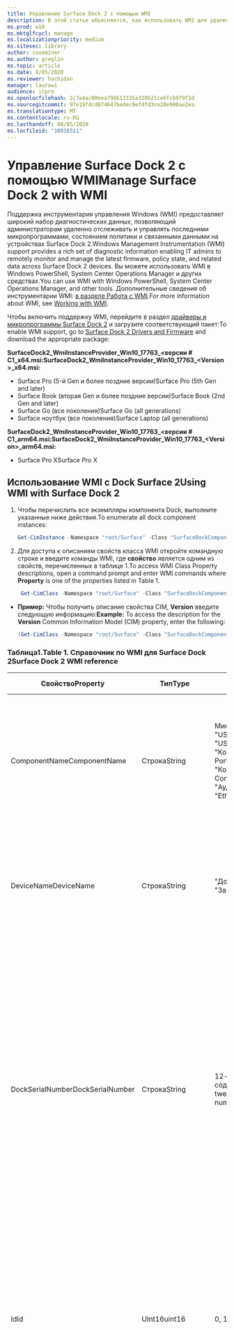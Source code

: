 ```yaml
---
title: Управление Surface Dock 2 с помощью WMI
description: В этой статье объясняется, как использовать WMI для удаленного мониторинга и управления актуальными микропрограммами, состоянием политики и связанными данными на устройствах Surface Dock 2.
ms.prod: w10
ms.mktglfcycl: manage
ms.localizationpriority: medium
ms.sitesec: library
author: coveminer
ms.author: greglin
ms.topic: article
ms.date: 8/05/2020
ms.reviewer: hachidan
manager: laurawi
audience: itpro
ms.openlocfilehash: 2c7e4ac00eea798613335a320b21ce6fcb9f9f2d
ms.sourcegitcommit: 97e19fdcd074647bedec9efdfd3ce28e900ae2ea
ms.translationtype: MT
ms.contentlocale: ru-RU
ms.lasthandoff: 08/05/2020
ms.locfileid: "10916511"
---
```

# <span data-ttu-id="9fc9f-103">Управление Surface Dock 2 с помощью WMI</span><span class="sxs-lookup"><span data-stu-id="9fc9f-103">Manage Surface Dock 2 with WMI</span></span>

<span data-ttu-id="9fc9f-104">Поддержка инструментария управления Windows (WMI) предоставляет широкий набор диагностических данных, позволяющий администраторам удаленно отслеживать и управлять последними микропрограммами, состоянием политики и связанными данными на устройствах Surface Dock 2.</span><span class="sxs-lookup"><span data-stu-id="9fc9f-104">Windows Management Instrumentation (WMI) support provides a rich set of diagnostic information enabling IT admins to remotely monitor and manage the latest firmware, policy state, and related data across Surface Dock 2 devices.</span></span> <span data-ttu-id="9fc9f-105">Вы можете использовать WMI в Windows PowerShell, System Center Operations Manager и других средствах.</span><span class="sxs-lookup"><span data-stu-id="9fc9f-105">You can use WMI with Windows PowerShell, System Center Operations Manager, and other tools.</span></span> <span data-ttu-id="9fc9f-106">Дополнительные сведения об инструментарии WMI: [в разделе Работа с WMI](https://docs.microsoft.com/powershell/scripting/learn/ps101/07-working-with-wmi?view=powershell-5.1).</span><span class="sxs-lookup"><span data-stu-id="9fc9f-106">For more information about WMI, see [Working with WMI](https://docs.microsoft.com/powershell/scripting/learn/ps101/07-working-with-wmi?view=powershell-5.1).</span></span> 

<span data-ttu-id="9fc9f-107">Чтобы включить поддержку WMI, перейдите в раздел [драйверы и микропрограммы Surface Dock 2](https://www.microsoft.com/download/details.aspx?id=101317) и загрузите соответствующий пакет:</span><span class="sxs-lookup"><span data-stu-id="9fc9f-107">To enable WMI support, go to [Surface Dock 2 Drivers and Firmware](https://www.microsoft.com/download/details.aspx?id=101317) and download the appropriate package:</span></span>

**<span data-ttu-id="9fc9f-108">SurfaceDock2_WmiInstanceProvider_Win10_17763_&#60;версии # C1_x64.msi:</span><span class="sxs-lookup"><span data-stu-id="9fc9f-108">SurfaceDock2_WmiInstanceProvider_Win10_17763_&#60;Version&#62;_x64.msi:</span></span>**<br>

- <span data-ttu-id="9fc9f-109">Surface Pro (5-й Gen и более поздние версии)</span><span class="sxs-lookup"><span data-stu-id="9fc9f-109">Surface Pro (5th Gen and later)</span></span>
- <span data-ttu-id="9fc9f-110">Surface Book (вторая Gen и более поздние версии)</span><span class="sxs-lookup"><span data-stu-id="9fc9f-110">Surface Book (2nd Gen and later)</span></span>
- <span data-ttu-id="9fc9f-111">Surface Go (все поколения)</span><span class="sxs-lookup"><span data-stu-id="9fc9f-111">Surface Go (all generations)</span></span>
- <span data-ttu-id="9fc9f-112">Surface ноутбук (все поколения)</span><span class="sxs-lookup"><span data-stu-id="9fc9f-112">Surface Laptop (all generations)</span></span>

 **<span data-ttu-id="9fc9f-113">SurfaceDock2_WmiInstanceProvider_Win10_17763_&#60;версии # C1_arm64.msi:</span><span class="sxs-lookup"><span data-stu-id="9fc9f-113">SurfaceDock2_WmiInstanceProvider_Win10_17763_&#60;Version&#62;_arm64.msi:</span></span>** <br>

- <span data-ttu-id="9fc9f-114">Surface Pro X</span><span class="sxs-lookup"><span data-stu-id="9fc9f-114">Surface Pro X</span></span>

## <span data-ttu-id="9fc9f-115">Использование WMI с Dock Surface 2</span><span class="sxs-lookup"><span data-stu-id="9fc9f-115">Using WMI with Surface Dock 2</span></span>

1. <span data-ttu-id="9fc9f-116">Чтобы перечислить все экземпляры компонента Dock, выполните указанные ниже действия.</span><span class="sxs-lookup"><span data-stu-id="9fc9f-116">To enumerate all dock component instances:</span></span>

    ```PowerShell
    Get-CimInstance -Namespace "root/Surface" -Class "SurfaceDockComponent" 
    ```
2. <span data-ttu-id="9fc9f-117">Для доступа к описаниям свойств класса WMI откройте командную строке и введите команды WMI, где **свойство** является одним из свойств, перечисленных в таблице 1.</span><span class="sxs-lookup"><span data-stu-id="9fc9f-117">To access WMI Class Property descriptions, open a command prompt and enter WMI commands where **Property** is one of the properties listed in Table 1.</span></span>

    ```PowerShell
     Get-CimClass -Namespace "root/Surface" -Class "SurfaceDockComponent").CimClassProperties["<Property>"]
    ```

- <span data-ttu-id="9fc9f-118">**Пример:** Чтобы получить описание свойства CIM, **Version** введите следующую информацию:</span><span class="sxs-lookup"><span data-stu-id="9fc9f-118">**Example:** To access the description for the **Version** Common Information Model (CIM) property, enter the following:</span></span>
    ```PowerShell
    (Get-CimClass -Namespace "root/Surface" -Class "SurfaceDockComponent").CimClassProperties["Version"].Qualifiers["Description"].Value
    ```
 
 ### <span data-ttu-id="9fc9f-119">Таблица1.</span><span class="sxs-lookup"><span data-stu-id="9fc9f-119">Table 1.</span></span> <span data-ttu-id="9fc9f-120">Справочник по WMI для Surface Dock 2</span><span class="sxs-lookup"><span data-stu-id="9fc9f-120">Surface Dock 2 WMI reference</span></span>

| <span data-ttu-id="9fc9f-121">Свойство</span><span class="sxs-lookup"><span data-stu-id="9fc9f-121">Property</span></span>         | <span data-ttu-id="9fc9f-122">Тип</span><span class="sxs-lookup"><span data-stu-id="9fc9f-122">Type</span></span>   | <span data-ttu-id="9fc9f-123">Ожидаемые значения (-ов)</span><span class="sxs-lookup"><span data-stu-id="9fc9f-123">Expected Value(s)</span></span>                                                                                                                                                                                                            | <span data-ttu-id="9fc9f-124">Описание</span><span class="sxs-lookup"><span data-stu-id="9fc9f-124">Description</span></span>                                                                                                                                                                                                                                                                                                                                                                                                                                                                                                                                                                                                                                                                                                                                                                                                                                                                                                                                                                                                                                                                                                                                                                                                                                                                                                                                                                                                                                                                                                                                                                                                                                                                                                                                                                                                 |
| ---------------- | ------ | ---------------------------------------------------------------------------------------------------------------------------------------------------------------------------------------------------------------------------- | ----------------------------------------------------------------------------------------------------------------------------------------------------------------------------------------------------------------------------------------------------------------------------------------------------------------------------------------------------------------------------------------------------------------------------------------------------------------------------------------------------------------------------------------------------------------------------------------------------------------------------------------------------------------------------------------------------------------------------------------------------------------------------------------------------------------------------------------------------------------------------------------------------------------------------------------------------------------------------------------------------------------------------------------------------------------------------------------------------------------------------------------------------------------------------------------------------------------------------------------------------------------------------------------------------------------------------------------------------------------------------------------------------------------------------------------------------------------------------------------------------------------------------------------------------------------------------------------------------------------------------------------------------------------------------------------------------------------------------------------------------------------------------------------------------------- |
| <span data-ttu-id="9fc9f-125">ComponentName</span><span class="sxs-lookup"><span data-stu-id="9fc9f-125">ComponentName</span></span>    | <span data-ttu-id="9fc9f-126">Строка</span><span class="sxs-lookup"><span data-stu-id="9fc9f-126">String</span></span> | <span data-ttu-id="9fc9f-127">Микроконтроллера</span><span class="sxs-lookup"><span data-stu-id="9fc9f-127">“Microcontroller”</span></span> <br><span data-ttu-id="9fc9f-128">"USB-концентратор 1"</span><span class="sxs-lookup"><span data-stu-id="9fc9f-128">“USB Hub 1”</span></span> <br><span data-ttu-id="9fc9f-129">"USB-концентратор 2"</span><span class="sxs-lookup"><span data-stu-id="9fc9f-129">“USB Hub 2”</span></span> <br><span data-ttu-id="9fc9f-130">"Концентратор отображения порта"</span><span class="sxs-lookup"><span data-stu-id="9fc9f-130">“Display Port Hub”</span></span> <br><span data-ttu-id="9fc9f-131">"Контроллер доставки Power"</span><span class="sxs-lookup"><span data-stu-id="9fc9f-131">“Power Delivery Controller”</span></span> <br><span data-ttu-id="9fc9f-132">"Аудиокодек"</span><span class="sxs-lookup"><span data-stu-id="9fc9f-132">“Audio Codec”</span></span> <br><span data-ttu-id="9fc9f-133">"Ethernet-контроллер"</span><span class="sxs-lookup"><span data-stu-id="9fc9f-133">“Ethernet Controller”</span></span>                                                                         | <span data-ttu-id="9fc9f-134">В следующем свойстве указывается конкретное имя компонента устройства, которому соответствуют данные класса CIM.</span><span class="sxs-lookup"><span data-stu-id="9fc9f-134">The following property lists the specific name of the device component that the accompanying Common Information Model (CIM) class data corresponds to.</span></span>                                                                                                                                                                                                                                                                                                                                                                                                                                                                                                                                                                                                                                                                                                                                                                                                                                                                                                                                                                                                                                                                                                                                                                                                                                                                                                                                                                                                                                                                                                                                                                                                                                                  |
| <span data-ttu-id="9fc9f-135">DeviceName</span><span class="sxs-lookup"><span data-stu-id="9fc9f-135">DeviceName</span></span>       | <span data-ttu-id="9fc9f-136">Строка</span><span class="sxs-lookup"><span data-stu-id="9fc9f-136">String</span></span> | <span data-ttu-id="9fc9f-137">"Док Surface 1"</span><span class="sxs-lookup"><span data-stu-id="9fc9f-137">“Surface Dock 1”</span></span> <br><span data-ttu-id="9fc9f-138">"Закрепляемая Surface 2"</span><span class="sxs-lookup"><span data-stu-id="9fc9f-138">“Surface Dock 2”</span></span>                                                                                                                                                                                        | <span data-ttu-id="9fc9f-139">В следующем свойстве содержится имя устройства Dock, которому принадлежит конкретный компонент устройства.</span><span class="sxs-lookup"><span data-stu-id="9fc9f-139">The following property contains the name of the dock device that the specific device component belongs to.</span></span>                                                                                                                                                                                                                                                                                                                                                                                                                                                                                                                                                                                                                                                                                                                                                                                                                                                                                                                                                                                                                                                                                                                                                                                                                                                                                                                                                                                                                                                                                                                                                                                                                                                                                               |
| <span data-ttu-id="9fc9f-140">DockSerialNumber</span><span class="sxs-lookup"><span data-stu-id="9fc9f-140">DockSerialNumber</span></span> | <span data-ttu-id="9fc9f-141">Строка</span><span class="sxs-lookup"><span data-stu-id="9fc9f-141">String</span></span> | <span data-ttu-id="9fc9f-142">12-разрядный серийный номер, содержащий только числовые значения.</span><span class="sxs-lookup"><span data-stu-id="9fc9f-142">A twelve (12) digit serial number containing only numerical values</span></span>                                                                                                                                                           | <span data-ttu-id="9fc9f-143">В следующем свойстве регистрируется серийный номер подключенного устройства Dock.</span><span class="sxs-lookup"><span data-stu-id="9fc9f-143">The following property records the serial number of the attached dock device.</span></span> <span data-ttu-id="9fc9f-144">Этот серийный номер является точным для всех компонентов, которые принадлежат одному и тому же устройству Dock.</span><span class="sxs-lookup"><span data-stu-id="9fc9f-144">This serial number is the exact same for every component as they belong to the same dock device.</span></span> <span data-ttu-id="9fc9f-145">Для справки этот серийный номер можно найти физически с помощью части самой поверхности стыковочного узла.</span><span class="sxs-lookup"><span data-stu-id="9fc9f-145">For reference, this serial number can be found physically on the underside of the Surface Dock itself.</span></span>                                                                                                                                                                                                                                                                                                                                                                                                                                                                                                                                                                                                                                                                                                                                                                                                                                                                                                                                                                                                                                                                                                                                                                                                                                                                                                                                                                                                                                                                                                                    |
| <span data-ttu-id="9fc9f-146">Id</span><span class="sxs-lookup"><span data-stu-id="9fc9f-146">Id</span></span>               | <span data-ttu-id="9fc9f-147">UInt16</span><span class="sxs-lookup"><span data-stu-id="9fc9f-147">uint16</span></span> | <span data-ttu-id="9fc9f-148">0, 1, 2,..., 65535</span><span class="sxs-lookup"><span data-stu-id="9fc9f-148">0, 1, 2, ..., 65535</span></span>                                                                                                                                                                                                          | <span data-ttu-id="9fc9f-149">Следующее свойство — уникальный идентификатор, который начинается с нуля (0) и подсчитывается вверх.</span><span class="sxs-lookup"><span data-stu-id="9fc9f-149">The following property is a unique Id that starts from zero (0) and counts up.</span></span> <span data-ttu-id="9fc9f-150">Эта переменная используется для нумерации перечислимых экземпляров WMI.</span><span class="sxs-lookup"><span data-stu-id="9fc9f-150">This variable is used for numbering the enumerated WMI instances.</span></span>                                                                                                                                                                                                                                                                                                                                                                                                                                                                                                                                                                                                                                                                                                                                                                                                                                                                                                                                                                                                                                                                                                                                                                                                                                                                                                                                                                                                                                                                                                                                                                                                                                                        |
| <span data-ttu-id="9fc9f-151">LastUpdateStatus</span><span class="sxs-lookup"><span data-stu-id="9fc9f-151">LastUpdateStatus</span></span> | <span data-ttu-id="9fc9f-152">Строка</span><span class="sxs-lookup"><span data-stu-id="9fc9f-152">String</span></span> | <span data-ttu-id="9fc9f-153">Ошибкой</span><span class="sxs-lookup"><span data-stu-id="9fc9f-153">“Success”</span></span> <br><span data-ttu-id="9fc9f-154">"PendingDockReattach"</span><span class="sxs-lookup"><span data-stu-id="9fc9f-154">“PendingDockReattach”</span></span> <br><span data-ttu-id="9fc9f-155">Ошибкой</span><span class="sxs-lookup"><span data-stu-id="9fc9f-155">“Failed”</span></span>                                                                                                                                                                             | <span data-ttu-id="9fc9f-156">В приведенном ниже свойстве указаны сведения о последнем предпринятом обновлении встроенного по компонента (CFU) для рассматриваемого компонента устройства.</span><span class="sxs-lookup"><span data-stu-id="9fc9f-156">The following property details the last attempted Component Firmware Update (CFU) status for the device component in question.</span></span> <span data-ttu-id="9fc9f-157">Возможны следующие значения: **успешное** **пересоединение Dock, ожидание присоединения** и **сбой.**</span><span class="sxs-lookup"><span data-stu-id="9fc9f-157">Possible values are: **Success,** **Pending Dock Reattach,** and **Failed.**</span></span><br><br><br><span data-ttu-id="9fc9f-158">- **Успех** указывает на то, что ранее примененное программное обеспечение успешно применено</span><span class="sxs-lookup"><span data-stu-id="9fc9f-158">- **Success** indicates that previously applied new firmware was applied successfully</span></span><br><span data-ttu-id="9fc9f-159">- Повторное **Присоединение отложенных закрепления** указывает на то, что для компонента устройства ожидается новое обновление, и пользователь должен отсоединить и повторно прикрепить соединительную линию Dock, чтобы применить новое обновление.</span><span class="sxs-lookup"><span data-stu-id="9fc9f-159">- **Pending Dock Reattach** indicates there is a new update pending for the device component and the user must detach and reattach the Dock’s Surface connector in order to apply the new update.</span></span><br><span data-ttu-id="9fc9f-160">- **Ошибка указывает на** то, что во время процесса CFU возникла допустимая ошибка, или периферийное устройство не загрузилось в ожидаемую версию.</span><span class="sxs-lookup"><span data-stu-id="9fc9f-160">- **Failed** indicates that a possible legitimate error occurred during the CFU process or the peripheral did not boot up in the expected version.</span></span> <span data-ttu-id="9fc9f-161">В случае **сбоя** это не означает, что устройство не работает, но при попытке обновить устройство возникло сообщение об ошибке.</span><span class="sxs-lookup"><span data-stu-id="9fc9f-161">In the **Failed** case, this is not an indication that the device is not working, but rather something erroneous occurred when trying to update the device.</span></span> <span data-ttu-id="9fc9f-162">В этом случае предыдущее встроенное по будет продолжать работу.</span><span class="sxs-lookup"><span data-stu-id="9fc9f-162">In such case, the previous firmware will continue to run.</span></span>                                                                                                                                                                                                                                                                                                                                                                                                                                                                                                                                                                                                                                                                                                                                                                                                                                                                                                                         |
| <span data-ttu-id="9fc9f-163">PolicyState</span><span class="sxs-lookup"><span data-stu-id="9fc9f-163">PolicyState</span></span>      | <span data-ttu-id="9fc9f-164">Строка</span><span class="sxs-lookup"><span data-stu-id="9fc9f-164">String</span></span> | <span data-ttu-id="9fc9f-165">Включаем</span><span class="sxs-lookup"><span data-stu-id="9fc9f-165">“Enabled”</span></span> <br><span data-ttu-id="9fc9f-166">Отключает</span><span class="sxs-lookup"><span data-stu-id="9fc9f-166">“Disabled”</span></span>                                                                                                                                                                                                     | <span data-ttu-id="9fc9f-167">Следующее свойство указывает текущую политику корпоративного режима управления Surface (SEMM) для компонента устройства.</span><span class="sxs-lookup"><span data-stu-id="9fc9f-167">The following property indicates the current Surface Enterprise Management Mode (SEMM) policy for the device component.</span></span> <span data-ttu-id="9fc9f-168">Возможные значения: **включено** и **отключено.**</span><span class="sxs-lookup"><span data-stu-id="9fc9f-168">Possible values are: **Enabled** and **Disabled.**</span></span><br><br><br><span data-ttu-id="9fc9f-169">- **Enabled** указывает на то, что система SEMM позволяла ведущему устройству получить доступ к компоненту устройства и использовать его.</span><span class="sxs-lookup"><span data-stu-id="9fc9f-169">- **Enabled** indicates that the SEMM system has allowed the host device to access and use the device component</span></span><br><span data-ttu-id="9fc9f-170">- **Disabled** указывает на то, что SEMM система не допускает доступ к компоненту устройства и, следовательно, препятствует компьютеру хоста.</span><span class="sxs-lookup"><span data-stu-id="9fc9f-170">- **Disabled** indicates that the SEMM system has disallowed and thereby prevented the host machine from accessing and using the device component.</span></span>                                                                                                                                                                                                                                                                                                                                                                                                                                                                                                                                                                                                                                                                                                                                                                                                                                                                                                                                                                                                                                                                                                                                                                                                                                                                                                                                                                                                                                                                                                                             |
| <span data-ttu-id="9fc9f-171">ProductId</span><span class="sxs-lookup"><span data-stu-id="9fc9f-171">ProductId</span></span>        | <span data-ttu-id="9fc9f-172">String []</span><span class="sxs-lookup"><span data-stu-id="9fc9f-172">String[]</span></span> | <span data-ttu-id="9fc9f-173">Список шестнадцатеричных строк, каждый из которых должен находиться в диапазоне от "0x0000" до "0xFFFF"</span><span class="sxs-lookup"><span data-stu-id="9fc9f-173">A list of hex strings, which can each range from “0x0000” to “0xFFFF”</span></span>                                                                                                                                                        | <span data-ttu-id="9fc9f-174">Следующее свойство классифицирует код продукта (PID) компонента устройства.</span><span class="sxs-lookup"><span data-stu-id="9fc9f-174">The following property classifies the Product Id (PID) of the device component.</span></span> <span data-ttu-id="9fc9f-175">Возможно, у вас есть более одного номера PID в списке.</span><span class="sxs-lookup"><span data-stu-id="9fc9f-175">It is possible for there to be more than one PID listed.</span></span> <span data-ttu-id="9fc9f-176">В случае USB-концентратора, например, устройства с высокой скоростью (SS) и высокоскоростной (HS) устройствами работают в единственном числе "Hub".</span><span class="sxs-lookup"><span data-stu-id="9fc9f-176">In the case of a USB Hub, for example, both Super Speed (SS) and High Speed (HS) devices are lumped into a singular “Hub."</span></span> <span data-ttu-id="9fc9f-177">Следовательно, два (2) PID будут перечислены в этом массиве.</span><span class="sxs-lookup"><span data-stu-id="9fc9f-177">Therefore, two (2) PIDs would be listed within this array.</span></span>                                                                                                                                                                                                                                                                                                                                                                                                                                                                                                                                                                                                                                                                                                                                                                                                                                                                                                                                                                                                                                                                                                                                                                                                                                                                                                                                                                                                                                                                                                                                                                                                                                                                                                                                                                                                                                                                                                                                                                                                                                                                                                                                                                                                                                                                                                                                                                                             |
| <span data-ttu-id="9fc9f-178">ProvisionedState</span><span class="sxs-lookup"><span data-stu-id="9fc9f-178">ProvisionedState</span></span>         | <span data-ttu-id="9fc9f-179">логический</span><span class="sxs-lookup"><span data-stu-id="9fc9f-179">boolean</span></span> | <span data-ttu-id="9fc9f-180">Истина или ложь</span><span class="sxs-lookup"><span data-stu-id="9fc9f-180">True or False</span></span>                                                                                                                                                        | <span data-ttu-id="9fc9f-181">В следующем свойстве описывается состояние рабочего режима управления Surface (SEMM) для устройства Dock Surface.</span><span class="sxs-lookup"><span data-stu-id="9fc9f-181">The following property describes the Surface Enterprise Management Mode (SEMM) provisioned state of the Surface Dock device.</span></span> <span data-ttu-id="9fc9f-182">Состояние подготовки — это то же самое, что и каждый компонент, когда они принадлежат одному и тому же устройству Dock.</span><span class="sxs-lookup"><span data-stu-id="9fc9f-182">The provisioned state is the exact same for every component as they belong to the same dock device.</span></span> <span data-ttu-id="9fc9f-183">Возможные значения: true или false.</span><span class="sxs-lookup"><span data-stu-id="9fc9f-183">Possible values are: True or False.</span></span> <span data-ttu-id="9fc9f-184">Значение true указывает на то, что устройство стыковочного устройства в настоящее время управляется и, следовательно, функция порта может быть ограничена.</span><span class="sxs-lookup"><span data-stu-id="9fc9f-184">A value of true indicates the Surface Dock device is currently managed and thereby, port functionality may be restricted.</span></span> <span data-ttu-id="9fc9f-185">Для получения дополнительных сведений просмотрите поле свойства "PolicyState".</span><span class="sxs-lookup"><span data-stu-id="9fc9f-185">See the “PolicyState” property field for more information.</span></span> <span data-ttu-id="9fc9f-186">Значение false указывает на то, что устройство Surface Dock в настоящее время не управляется и не имеет ограничений на функциональность.</span><span class="sxs-lookup"><span data-stu-id="9fc9f-186">A value of false indicates the Surface Dock device is currently not managed and has no feature restrictions imposed.</span></span>                                                                                                                                                                                                                                                                                                                                                                                                                                                                                                                                                                                                                                                                                                                                                                                                                                                                                                                                                                                                                                                                                                                                                                                                                                                                                                                   |
| <span data-ttu-id="9fc9f-187">Состояние</span><span class="sxs-lookup"><span data-stu-id="9fc9f-187">Status</span></span>           | <span data-ttu-id="9fc9f-188">Строка</span><span class="sxs-lookup"><span data-stu-id="9fc9f-188">String</span></span> | <span data-ttu-id="9fc9f-189">'</span><span class="sxs-lookup"><span data-stu-id="9fc9f-189">“OK”</span></span> <br><span data-ttu-id="9fc9f-190">Изолирован</span><span class="sxs-lookup"><span data-stu-id="9fc9f-190">“Disconnected”</span></span> <br><span data-ttu-id="9fc9f-191">Ошибки</span><span class="sxs-lookup"><span data-stu-id="9fc9f-191">“Error”</span></span> <br><span data-ttu-id="9fc9f-192">Указан</span><span class="sxs-lookup"><span data-stu-id="9fc9f-192">“Missing”</span></span> <br><span data-ttu-id="9fc9f-193">"DeviceHandleInUse"</span><span class="sxs-lookup"><span data-stu-id="9fc9f-193">“DeviceHandleInUse”</span></span> <br><span data-ttu-id="9fc9f-194">Отключает</span><span class="sxs-lookup"><span data-stu-id="9fc9f-194">“Disabled”</span></span> <br><span data-ttu-id="9fc9f-195">"NotSupportedByWmi"</span><span class="sxs-lookup"><span data-stu-id="9fc9f-195">“NotSupportedByWmi”</span></span>                                                                                                             | <span data-ttu-id="9fc9f-196">В следующем свойстве описывается состояние соединения Dock с хост-компьютером.</span><span class="sxs-lookup"><span data-stu-id="9fc9f-196">The following property describes the state of the Dock’s connection to the host machine.</span></span> <span data-ttu-id="9fc9f-197">Возможные значения: " **ОК", "** **отключено** **", "** **Ошибка",** " **DeviceHandleInUse**", "**отключено** " и " **NotSupportedByWmi".**  </span><span class="sxs-lookup"><span data-stu-id="9fc9f-197">Possible values are: **OK,** **Disconnected,** **Error,** **Missing,** **DeviceHandleInUse,**  **Disabled,** and **NotSupportedByWmi.**</span></span> <br><span data-ttu-id="9fc9f-198">- Это **означает,** что устройство успешно подключено к ведущему компьютеру и проблемы не существуют, что может препятствовать ее функционированию.</span><span class="sxs-lookup"><span data-stu-id="9fc9f-198">- **OK** indicates that the device is successfully connected to the host machine and no problems exist, which would inhibit its functionality</span></span> <br><span data-ttu-id="9fc9f-199">- " **Отключено** " означает, что соединитель Surface, который предоставляет подключение для всех компонентов устройства, в настоящее время не подключен к ведущему компьютеру.</span><span class="sxs-lookup"><span data-stu-id="9fc9f-199">- **Disconnected** indicates that the Surface connector, which provides the connection for all the device components, is currently not attached to the host machine.</span></span> <br><span data-ttu-id="9fc9f-200">- **Ошибка** указывает на возможную неполадку, связанную с экземпляром устройства, а интерфейс устройства в диспетчере устройств имеет больше, чем возможно, с желтым восклицательным знаком, проверьте свойство **StatusCode** для получения более подробной информации о типе возникшей ошибки.</span><span class="sxs-lookup"><span data-stu-id="9fc9f-200">- **Error** indicates a potential issue with the device instance and the device interface has more than likely been labeled with a yellow exclamation point in the Device Manager – check the **StatusCode** property for more detailed information on the type of error that occurred.</span></span> <br><span data-ttu-id="9fc9f-201">- **Missing** указывает на то, что устройство должно быть перечислено на хостном компьютере, но по какой – либо причине это не так.</span><span class="sxs-lookup"><span data-stu-id="9fc9f-201">- **Missing** indicates that the device was expected to have enumerated on the host machine, but for some reason did not.</span></span> <span data-ttu-id="9fc9f-202">Свойство **StatusCode** будет содержать значение 24, которое указывает на ошибку.</span><span class="sxs-lookup"><span data-stu-id="9fc9f-202">The **StatusCode** property will hold the value of 24 to indicate this erroneous situation.</span></span><br><span data-ttu-id="9fc9f-203">- **DeviceHandleInUse** указывает на то, что в настоящее время другой процесс обменивается данными с устройством, что запрещает этому поставщику экземпляров WMI (инструментарию управления Windows) из запросов на обмен сообщениями.</span><span class="sxs-lookup"><span data-stu-id="9fc9f-203">- **DeviceHandleInUse** indicates that another process is currently communicating with the device, which prohibits this Windows Management Instrumentation (WMI) Instance Provider from its communication requests.</span></span> <span data-ttu-id="9fc9f-204">Попробуйте запустить команду WMI еще раз!</span><span class="sxs-lookup"><span data-stu-id="9fc9f-204">Try executing your WMI command again!</span></span> <br> <span data-ttu-id="9fc9f-205">- **Отключено** указывает на то, что текущая политика режима управления предприятием (SEMM) не разрешена, поэтому хост-компьютеру не удалось получить доступ к компоненту устройства и использовать его.</span><span class="sxs-lookup"><span data-stu-id="9fc9f-205">- **Disabled** indicates that the current Surface Enterprise Management Mode (SEMM) policy has disallowed and thereby prevented the host machine from accessing and using the device component.</span></span> <span data-ttu-id="9fc9f-206">Для получения дополнительных сведений просмотрите поле свойства **PolicyState** .</span><span class="sxs-lookup"><span data-stu-id="9fc9f-206">See the **PolicyState** property field for more information.</span></span><br><span data-ttu-id="9fc9f-207">- **NotSupportedByWmi** указывает, что подключенная Dock в настоящее время не поддерживается этим поставщиком WMI.</span><span class="sxs-lookup"><span data-stu-id="9fc9f-207">- **NotSupportedByWmi** indicates the connected dock is currently not supported by this WMI Provider.</span></span> <span data-ttu-id="9fc9f-208">Это состояние будет отображаться для Dock Surface 1, который в настоящее время не поддерживается этим поставщиком экземпляров WMI.</span><span class="sxs-lookup"><span data-stu-id="9fc9f-208">This status will appear for the Surface Dock 1, which is currently not supported by this WMI Instance Provider.</span></span>|
| <span data-ttu-id="9fc9f-209">StatusCode</span><span class="sxs-lookup"><span data-stu-id="9fc9f-209">StatusCode</span></span>       | <span data-ttu-id="9fc9f-210">значением</span><span class="sxs-lookup"><span data-stu-id="9fc9f-210">uint32</span></span> | <span data-ttu-id="9fc9f-211">[Код ошибки диспетчера устройств](https://docs.microsoft.com/windows-hardware/drivers/install/device-manager-error-messages) , полученный из WMI-класса CIM_LogicalDevice (в *Cimwin32. mof*)</span><span class="sxs-lookup"><span data-stu-id="9fc9f-211">[Device Manager Error Code](https://docs.microsoft.com/windows-hardware/drivers/install/device-manager-error-messages) obtained from the CIM_LogicalDevice WMI Class (within *cimwin32.mof*)</span></span> | <span data-ttu-id="9fc9f-212">В следующем свойстве представлен код ошибки диспетчера устройств для заданного компонента Dock.</span><span class="sxs-lookup"><span data-stu-id="9fc9f-212">The following property provides the Device Manager error code for the given dock component.</span></span> <span data-ttu-id="9fc9f-213">Нулевое значение (0) указывает на то, что компонент Dock работает правильно; значение больше нуля (0) указывает на ошибку или возможную ошибку в компоненте Dock.</span><span class="sxs-lookup"><span data-stu-id="9fc9f-213">A value of zero (0) indicates that the dock component is working correctly; a value greater than zero (0) indicates an issue or a possible error with the dock component.</span></span> <span data-ttu-id="9fc9f-214">Поскольку компонент Dock может перечисляться несколькими интерфейсами устройства, возможно, дополнительные коды ошибок диспетчера устройств.</span><span class="sxs-lookup"><span data-stu-id="9fc9f-214">Because the dock component may enumerate with several device interfaces, it is possible there may be additional Device Manager error codes.</span></span> <span data-ttu-id="9fc9f-215">Это поле свойства содержит только один код ошибки, даже если у них есть несколько.</span><span class="sxs-lookup"><span data-stu-id="9fc9f-215">This property field only lists a single error code even if multiple are available.</span></span> <span data-ttu-id="9fc9f-216">Диспетчер устройств помечает устройство желтым восклицательным знаком только при возникновении определенного кода ошибки.</span><span class="sxs-lookup"><span data-stu-id="9fc9f-216">The Device Manager will label the device with a yellow exclamation point only when certain error codes have occurred.</span></span>                                                                                                                                                                                                                                                                                                                                                                                                                                                                                                                                                                                                                                                                                                                                                                                                                                                                                                                                                                                                                                                                                                                                                                                |
| <span data-ttu-id="9fc9f-217">Поставщика</span><span class="sxs-lookup"><span data-stu-id="9fc9f-217">VendorId</span></span>         | <span data-ttu-id="9fc9f-218">Строка</span><span class="sxs-lookup"><span data-stu-id="9fc9f-218">String</span></span> | <span data-ttu-id="9fc9f-219">Шестнадцатеричная строка, которая может находиться в диапазоне от "0x0000" до "0xFFFF"</span><span class="sxs-lookup"><span data-stu-id="9fc9f-219">A hex string that can range from “0x0000” to “0xFFFF”</span></span>                                                                                                                                                                        | <span data-ttu-id="9fc9f-220">В следующем свойстве заметок указан идентификатор поставщика (VID) компонента устройства.</span><span class="sxs-lookup"><span data-stu-id="9fc9f-220">The following property notes the specific Vendor Id (VID) of the device component.</span></span>                                                                                                                                                                                                                                                                                                                                                                                                                                                                                                                                                                                                                                                                                                                                                                                                                                                                                                                                                                                                                                                                                                                                                                                                                                                                                                                                                                                                                                                                                                                                                                                                                                                                                                                       |
| <span data-ttu-id="9fc9f-221">Версия</span><span class="sxs-lookup"><span data-stu-id="9fc9f-221">Version</span></span>          | <span data-ttu-id="9fc9f-222">Строка</span><span class="sxs-lookup"><span data-stu-id="9fc9f-222">String</span></span> | <span data-ttu-id="9fc9f-223">Строка версии, которая имеет следующий вид: "x. y. z", где x, y и z — числовые значения.</span><span class="sxs-lookup"><span data-stu-id="9fc9f-223">A version string, which has the form as follows: “x.y.z”, where x, y, and z are numerical values.</span></span>                                                                                                                            | <span data-ttu-id="9fc9f-224">В следующем свойстве указывается текущая версия микропрограммы, которая в данный момент выполняется в компоненте устройства.</span><span class="sxs-lookup"><span data-stu-id="9fc9f-224">The following property specifies the current version of the firmware, which is currently running on the device component.</span></span>                                                                                                                                                                                                                                                                                                                                                                                                                                                                                                                                                                                                                                                                                                                                                                                                                                                                                                                                                                                                                                                                                                                                                                                                                                                                                                                                                                                                                                                                                                                                                                                                                                                                                |


## <span data-ttu-id="9fc9f-225">Подробнее</span><span class="sxs-lookup"><span data-stu-id="9fc9f-225">Learn more</span></span>

- [<span data-ttu-id="9fc9f-226">Обеспечение безопасности портов Surface Dock 2 с помощью SEMM</span><span class="sxs-lookup"><span data-stu-id="9fc9f-226">Secure Surface Dock 2 ports with SEMM</span></span>](secure-surface-dock-ports-semm.md)
- [<span data-ttu-id="9fc9f-227">Новые возможности Surface Dock 2</span><span class="sxs-lookup"><span data-stu-id="9fc9f-227">What's new in Surface Dock 2</span></span>](surface-dock-whats-new.md)
- [<span data-ttu-id="9fc9f-228">Коды ошибок диспетчера устройств</span><span class="sxs-lookup"><span data-stu-id="9fc9f-228">Device Manager error codes</span></span>](https://docs.microsoft.com/windows-hardware/drivers/install/device-manager-error-messages)
- [<span data-ttu-id="9fc9f-229">Работа с WMI</span><span class="sxs-lookup"><span data-stu-id="9fc9f-229">Working with WMI</span></span>](https://docs.microsoft.com/powershell/scripting/learn/ps101/07-working-with-wmi?view=powershell-5.1)
